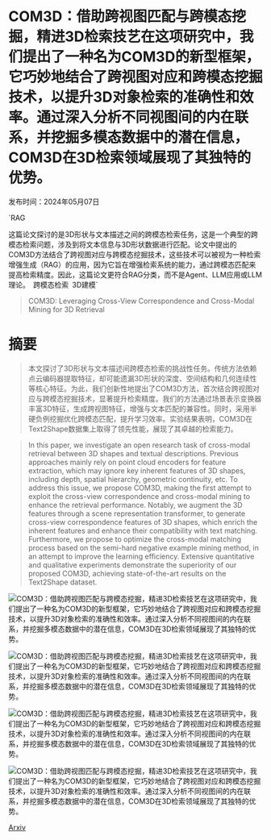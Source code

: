 # COM3D：借助跨视图匹配与跨模态挖掘，精进3D检索技艺在这项研究中，我们提出了一种名为COM3D的新型框架，它巧妙地结合了跨视图对应和跨模态挖掘技术，以提升3D对象检索的准确性和效率。通过深入分析不同视图间的内在联系，并挖掘多模态数据中的潜在信息，COM3D在3D检索领域展现了其独特的优势。

发布时间：2024年05月07日

`RAG

这篇论文探讨的是3D形状与文本描述之间的跨模态检索任务，这是一个典型的跨模态检索问题，涉及到将文本信息与3D形状数据进行匹配。论文中提出的COM3D方法结合了跨视图对应与跨模态挖掘技术，这些技术可以被视为一种检索增强生成（RAG）的应用，因为它旨在增强检索系统的能力，通过跨模态匹配来提高检索精度。因此，这篇论文更符合RAG分类，而不是Agent、LLM应用或LLM理论。` `跨模态检索` `3D建模`

> COM3D: Leveraging Cross-View Correspondence and Cross-Modal Mining for 3D Retrieval

# 摘要

> 本文探讨了3D形状与文本描述间跨模态检索的挑战性任务。传统方法依赖点云编码器提取特征，却可能遗漏3D形状的深度、空间结构和几何连续性等核心特征。为此，我们创新性地提出了COM3D方法，首次结合跨视图对应与跨模态挖掘技术，显著提升检索精度。我们的方法通过场景表示变换器丰富3D特征，生成跨视图特征，增强与文本匹配的兼容性。同时，采用半硬负例挖掘优化跨模态匹配，提升学习效率。实验结果表明，COM3D在Text2Shape数据集上取得了领先性能，展现了其卓越的检索能力。

> In this paper, we investigate an open research task of cross-modal retrieval between 3D shapes and textual descriptions. Previous approaches mainly rely on point cloud encoders for feature extraction, which may ignore key inherent features of 3D shapes, including depth, spatial hierarchy, geometric continuity, etc. To address this issue, we propose COM3D, making the first attempt to exploit the cross-view correspondence and cross-modal mining to enhance the retrieval performance. Notably, we augment the 3D features through a scene representation transformer, to generate cross-view correspondence features of 3D shapes, which enrich the inherent features and enhance their compatibility with text matching. Furthermore, we propose to optimize the cross-modal matching process based on the semi-hard negative example mining method, in an attempt to improve the learning efficiency. Extensive quantitative and qualitative experiments demonstrate the superiority of our proposed COM3D, achieving state-of-the-art results on the Text2Shape dataset.

![COM3D：借助跨视图匹配与跨模态挖掘，精进3D检索技艺在这项研究中，我们提出了一种名为COM3D的新型框架，它巧妙地结合了跨视图对应和跨模态挖掘技术，以提升3D对象检索的准确性和效率。通过深入分析不同视图间的内在联系，并挖掘多模态数据中的潜在信息，COM3D在3D检索领域展现了其独特的优势。](../../..//opt/data/Projects/HuggingArxiv/paper_images/2405.04103/x1.png)

![COM3D：借助跨视图匹配与跨模态挖掘，精进3D检索技艺在这项研究中，我们提出了一种名为COM3D的新型框架，它巧妙地结合了跨视图对应和跨模态挖掘技术，以提升3D对象检索的准确性和效率。通过深入分析不同视图间的内在联系，并挖掘多模态数据中的潜在信息，COM3D在3D检索领域展现了其独特的优势。](../../..//opt/data/Projects/HuggingArxiv/paper_images/2405.04103/x2.png)

![COM3D：借助跨视图匹配与跨模态挖掘，精进3D检索技艺在这项研究中，我们提出了一种名为COM3D的新型框架，它巧妙地结合了跨视图对应和跨模态挖掘技术，以提升3D对象检索的准确性和效率。通过深入分析不同视图间的内在联系，并挖掘多模态数据中的潜在信息，COM3D在3D检索领域展现了其独特的优势。](../../..//opt/data/Projects/HuggingArxiv/paper_images/2405.04103/x3.png)

![COM3D：借助跨视图匹配与跨模态挖掘，精进3D检索技艺在这项研究中，我们提出了一种名为COM3D的新型框架，它巧妙地结合了跨视图对应和跨模态挖掘技术，以提升3D对象检索的准确性和效率。通过深入分析不同视图间的内在联系，并挖掘多模态数据中的潜在信息，COM3D在3D检索领域展现了其独特的优势。](../../..//opt/data/Projects/HuggingArxiv/paper_images/2405.04103/x4.png)

[Arxiv](https://arxiv.org/abs/2405.04103)